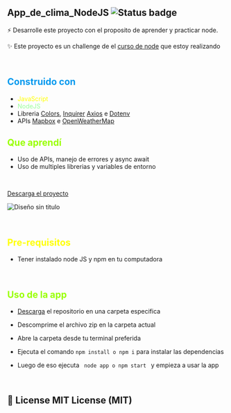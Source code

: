 ## App_de_clima_NodeJS ![Status badge](https://img.shields.io/badge/status-Finished-green)

⚡️ Desarrolle este proyecto con el proposito de aprender y practicar node.

✨ Este proyecto es un challenge de el [curso de node](https://www.udemy.com/course/node-de-cero-a-experto/) que estoy realizando

&nbsp;

## <span style="color:#09e; font-weight:bold;">Construido con</span>


- <span style="color:#ff0;">JavaScript</span>
- <span style="color:#9f9">NodeJS</span>
- Libreria [Colors](https://github.com/Marak/colors.js), [Inquirer](https://github.com/SBoudrias/Inquirer.js) [Axios](https://axios-http.com/) e [Dotenv](https://www.npmjs.com/package/dotenv)
- APIs [Mapbox](https://docs.mapbox.com/api/search/geocoding/) e [OpenWeatherMap](https://openweathermap.org/current)
&nbsp; 

## <span style="color:#9f0; font-weight:bold;">Que aprendí</span>

- Uso de APIs, manejo de errores y async await
- Uso de multiples librerias y variables de entorno

&nbsp;

[Descarga el proyecto](https://github.com/DaveAdbeel/App_de_clima_NodeJS/archive/refs/heads/master.zip)

![Diseño sin titulo](https://user-images.githubusercontent.com/91069463/179067499-d40f4c10-de8c-4f87-927d-fddf89c11b70.PNG)


&nbsp;

## <span style="color:#ff0; font-weight:bold;">Pre-requisitos</span>

- Tener instalado node JS y npm en tu computadora

&nbsp;

## <span style="color:#9f0; font-weight:bold;">Uso de la app</span>

- [Descarga](https://github.com/DaveAdbeel/App_de_clima_NodeJS/archive/refs/heads/master.zip) el repositorio en una carpeta especifica

- Descomprime el archivo zip en la carpeta actual

- Abre la carpeta desde tu terminal preferida

- Ejecuta el comando <code>npm install o npm i</code> para instalar las dependencias

- Luego de eso ejecuta <code> node app o npm start </code> y empieza a usar la app
  
&nbsp;

## 🧾 License MIT License (MIT)
